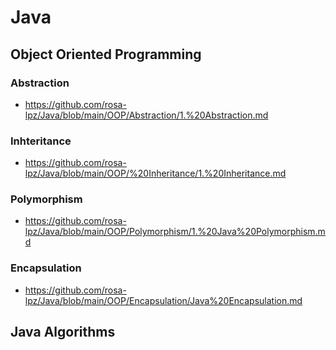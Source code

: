 # Java



## Object Oriented Programming

### Abstraction
* https://github.com/rosa-lpz/Java/blob/main/OOP/Abstraction/1.%20Abstraction.md

### Inhteritance
* https://github.com/rosa-lpz/Java/blob/main/OOP/%20Inheritance/1.%20Inheritance.md

### Polymorphism
* https://github.com/rosa-lpz/Java/blob/main/OOP/Polymorphism/1.%20Java%20Polymorphism.md

### Encapsulation
* https://github.com/rosa-lpz/Java/blob/main/OOP/Encapsulation/Java%20Encapsulation.md

## Java Algorithms



